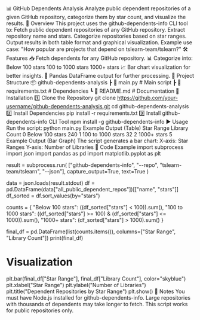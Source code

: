 📊 GitHub Dependents Analysis
Analyze public dependent repositories of a given GitHub repository, categorize them by star count, and visualize the results.
🚀 Overview
This project uses the github-dependents-info CLI tool to:
Fetch public dependent repositories of any GitHub repository.
Extract repository name and stars.
Categorize repositories based on star ranges.
Output results in both table format and graphical visualization.
Example use case:
"How popular are projects that depend on tslearn-team/tslearn?"
🛠 Features
📥 Fetch dependents for any GitHub repository.
📊 Categorize into:
Below 100 stars
100 to 1000 stars
1000+ stars
📈 Bar chart visualization for better insights.
💾 Pandas DataFrame output for further processing.
📂 Project Structure
📦 github-dependents-analysis
 ┣ 📜 main.py         # Main script
 ┣ 📜 requirements.txt # Dependencies
 ┗ 📜 README.md       # Documentation
🔧 Installation
1️⃣ Clone the Repository
git clone https://github.com/your-username/github-dependents-analysis.git
cd github-dependents-analysis
2️⃣ Install Dependencies
pip install -r requirements.txt
3️⃣ Install github-dependents-info CLI Tool
npm install -g github-dependents-info
▶️ Usage
Run the script:
python main.py
Example Output (Table)
       Star Range   Library Count
0  Below 100 stars           240
1  100 to 1000 stars          32
2  1000+ stars                5
Example Output (Bar Graph)
The script generates a bar chart:
X-axis: Star Ranges
Y-axis: Number of Libraries
📜 Code Example
import subprocess
import json
import pandas as pd
import matplotlib.pyplot as plt

result = subprocess.run(
    ["github-dependents-info", "--repo", "tslearn-team/tslearn", "--json"],
    capture_output=True,
    text=True
)

data = json.loads(result.stdout)
df = pd.DataFrame(data["all_public_dependent_repos"])[["name", "stars"]]
df_sorted = df.sort_values(by="stars")

counts = {
    "Below 100 stars": ((df_sorted["stars"] < 100)).sum(),
    "100 to 1000 stars": ((df_sorted["stars"] >= 100) & (df_sorted["stars"] <= 1000)).sum(),
    "1000+ stars": (df_sorted["stars"] > 1000).sum()
}

final_df = pd.DataFrame(list(counts.items()), columns=["Star Range", "Library Count"])
print(final_df)

# Visualization
plt.bar(final_df["Star Range"], final_df["Library Count"], color="skyblue")
plt.xlabel("Star Range")
plt.ylabel("Number of Libraries")
plt.title("Dependent Repositories by Star Range")
plt.show()
📌 Notes
You must have Node.js installed for github-dependents-info.
Large repositories with thousands of dependents may take longer to fetch.
This script works for public repositories only.